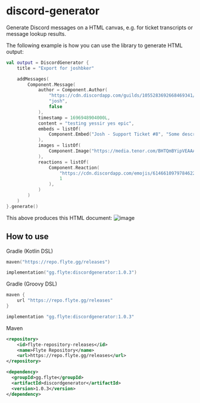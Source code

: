 # discord-generator
Generate Discord messages on a HTML canvas, e.g. for ticket transcripts or message lookup results.

The following example is how you can use the library to generate HTML output:
```kt
val output = DiscordGenerator {
    title = "Export for joshbker"

    addMessages(
        Component.Message(
            author = Component.Author(
                "https://cdn.discordapp.com/guilds/1055283692668469341/users/259780560707256321/avatars/df7191cbe92b582ff1abc271aea76e8a.webp?size=128",
                "josh",
                false
            ),
            timestamp = 1696948904000L,
            content = "testing yessir yes epic",
            embeds = listOf(
                Component.Embed("Josh - Support Ticket #8", "Some description"),
            ),
            images = listOf(
                Component.Image("https://media.tenor.com/BHTQmBYipVEAAAAC/anyon-birthday.gif"),
            ),
            reactions = listOf(
                Component.Reaction(
                    "https://cdn.discordapp.com/emojis/614661097978462209.webp?size=32&quality=lossless",
                    1
                ),
            )
        )
    )
}.generate()
```
This above produces this HTML document:
![image](https://github.com/flytegg/discord-generator/assets/43449531/d7755e6a-7f4f-4f78-b225-d9d6860ebc59)

## How to use

Gradle (Kotlin DSL)
```kotlin
maven("https://repo.flyte.gg/releases")

implementation("gg.flyte:discordgenerator:1.0.3")
```

Gradle (Groovy DSL)
```groovy
maven {
    url "https://repo.flyte.gg/releases"
}

implementation "gg.flyte:discordgenerator:1.0.3"
```

Maven
```xml
<repository>
    <id>flyte-repository-releases</id>
    <name>Flyte Repository</name>
    <url>https://repo.flyte.gg/releases</url>
</repository>

<dependency>
  <groupId>gg.flyte</groupId>
  <artifactId>discordgenerator</artifactId>
  <version>1.0.3</version>
</dependency>
```
